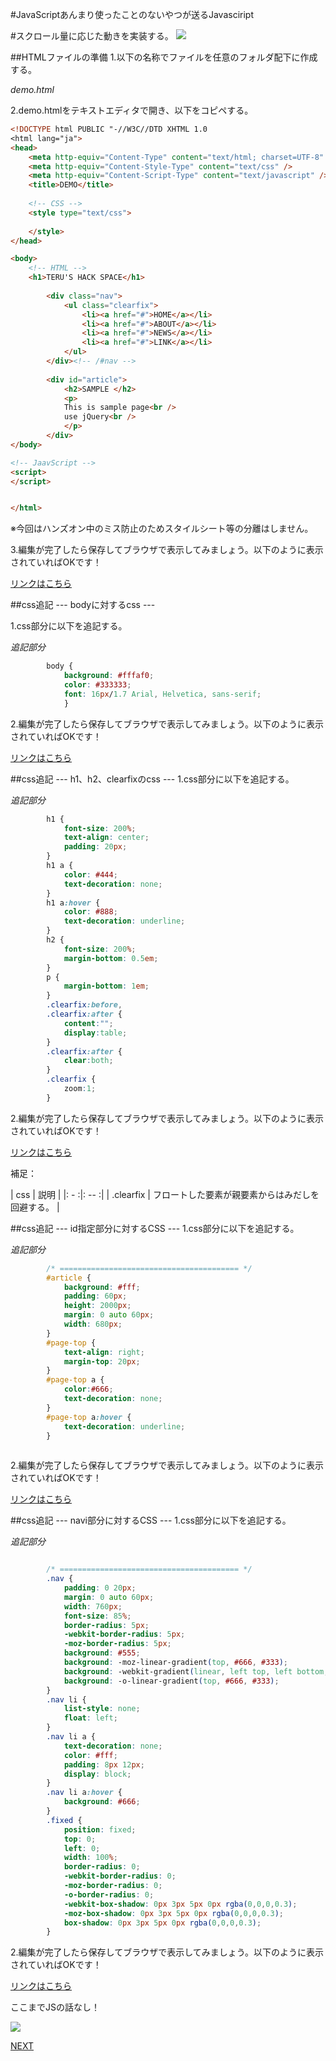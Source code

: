 #JavaScriptあんまり使ったことのないやつが送るJavasciript

#スクロール量に応じた動きを実装する。
<img src= "img/mouse01.png">
　


##HTMLファイルの準備
1.以下の名称でファイルを任意のフォルダ配下に作成する。

*demo.html*

2.demo.htmlをテキストエディタで開き、以下をコピペする。
```html
<!DOCTYPE html PUBLIC "-//W3C//DTD XHTML 1.0
<html lang="ja">
<head>
	<meta http-equiv="Content-Type" content="text/html; charset=UTF-8" />
	<meta http-equiv="Content-Style-Type" content="text/css" />
	<meta http-equiv="Content-Script-Type" content="text/javascript" />
	<title>DEMO</title>
	
	<!-- CSS -->
	<style type="text/css">
		
	</style>
</head>

<body>
	<!-- HTML -->
	<h1>TERU'S HACK SPACE</h1>
		
		<div class="nav">
			<ul class="clearfix">
				<li><a href="#">HOME</a></li>
				<li><a href="#">ABOUT</a></li>
				<li><a href="#">NEWS</a></li>
				<li><a href="#">LINK</a></li>
			</ul>
		</div><!-- /#nav -->
		
		<div id="article">
			<h2>SAMPLE </h2>
			<p>
			This is sample page<br />
			use jQuery<br />
			</p>
		</div>
</body>

<!-- JaavScript -->
<script>
</script>


</html>
```

※今回はハンズオン中のミス防止のためスタイルシート等の分離はしません。

3.編集が完了したら保存してブラウザで表示してみましょう。以下のように表示されていればOKです！

[リンクはこちら](demo/demo-11.html)



##css追記 --- bodyに対するcss ---

1.css部分に以下を追記する。

*追記部分*
```css
		body {
			background: #fffaf0;
			color: #333333;
			font: 16px/1.7 Arial, Helvetica, sans-serif;
			}
```

2.編集が完了したら保存してブラウザで表示してみましょう。以下のように表示されていればOKです！

[リンクはこちら](demo/demo-12.html)



##css追記 --- h1、h2、clearfixのcss ---
1.css部分に以下を追記する。

*追記部分*
```css
		h1 {
			font-size: 200%;
			text-align: center;
			padding: 20px;
		}
		h1 a {
			color: #444;
			text-decoration: none;
		}
		h1 a:hover {
			color: #888;
			text-decoration: underline;
		}
		h2 {
			font-size: 200%;
			margin-bottom: 0.5em;
		}
		p {
			margin-bottom: 1em;
		}
		.clearfix:before,
		.clearfix:after {
	    	content:"";
    		display:table;
		}
		.clearfix:after {
    		clear:both;
		}
		.clearfix {
    		zoom:1;
		}
```

2.編集が完了したら保存してブラウザで表示してみましょう。以下のように表示されていればOKです！

[リンクはこちら](demo/demo-13.html)

補足：


| css | 説明 | 
|: - :|: -- :| 
| .clearfix | フロートした要素が親要素からはみだしを回避する。 |


##css追記 --- id指定部分に対するCSS ---
1.css部分に以下を追記する。

*追記部分*
```css
		/* ======================================== */
		#article {
			background: #fff;
			padding: 60px;
			height: 2000px;
			margin: 0 auto 60px;
			width: 680px;
		}
		#page-top {
			text-align: right;
			margin-top: 20px;
		}
		#page-top a {
			color:#666;
			text-decoration: none;
		}
		#page-top a:hover {
			text-decoration: underline;
		}
		
```


2.編集が完了したら保存してブラウザで表示してみましょう。以下のように表示されていればOKです！

[リンクはこちら](demo/demo-14.html)


##css追記 --- navi部分に対するCSS ---
1.css部分に以下を追記する。

*追記部分*
```css

		/* ======================================== */
		.nav {
			padding: 0 20px;
			margin: 0 auto 60px;
			width: 760px;
			font-size: 85%;
			border-radius: 5px;
			-webkit-border-radius: 5px;
			-moz-border-radius: 5px;
			background: #555;
			background: -moz-linear-gradient(top, #666, #333);
			background: -webkit-gradient(linear, left top, left bottom, from(#666), to(#333));
			background: -o-linear-gradient(top, #666, #333);
		}
		.nav li {
			list-style: none;
			float: left;
		}
		.nav li a {
			text-decoration: none;
			color: #fff;
			padding: 8px 12px;
			display: block;
		}
		.nav li a:hover {
			background: #666;
		}
		.fixed {
			position: fixed;
			top: 0;
			left: 0;
			width: 100%;
			border-radius: 0;
			-webkit-border-radius: 0;
			-moz-border-radius: 0;
			-o-border-radius: 0;
			-webkit-box-shadow: 0px 3px 5px 0px rgba(0,0,0,0.3);
			-moz-box-shadow: 0px 3px 5px 0px rgba(0,0,0,0.3);
			box-shadow: 0px 3px 5px 0px rgba(0,0,0,0.3);
		}
```

2.編集が完了したら保存してブラウザで表示してみましょう。以下のように表示されていればOKです！

[リンクはこちら](demo/demo-15.html)


ここまでJSの話なし！

<img src= "img/komakeekotaindayo.jpg">

[NEXT](Javascript-12.html)


